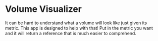 # Volume Visualizer

It can be hard to understand what a volume will look like just given its metric. This app is designed to help with that! Put in the metric you want and it will return a reference that is much easier to comprehend.
